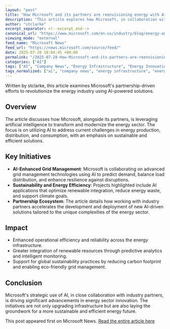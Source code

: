 ```yaml
---
layout: "post"
title: "How Microsoft and its partners are reenvisioning energy with AI"
description: "This article explores how Microsoft, in collaboration with its partners, is transforming the energy sector through AI technologies. It highlights innovative projects, strategies, and solutions that use AI to modernize energy infrastructure, optimize grid management, and promote sustainability in the industry."
author: "stclarke"
excerpt_separator: <!--excerpt_end-->
canonical_url: "https://www.microsoft.com/en-us/industry/blog/energy-and-resources/2025/07/28/driving-the-grid-of-the-future-how-microsoft-and-our-partners-are-reenvisioning-energy-with-ai/"
viewing_mode: "external"
feed_name: "Microsoft News"
feed_url: "https://news.microsoft.com/source/feed/"
date: 2025-07-28 18:04:45 +00:00
permalink: "/2025-07-28-How-Microsoft-and-its-partners-are-reenvisioning-energy-with-AI.html"
categories: ["AI"]
tags: ["AI", "Company News", "Energy Infrastructure", "Energy Innovation", "Energy Sector", "Grid Modernization", "Microsoft", "News", "Partners", "Sustainability", "Technology Transformation"]
tags_normalized: ["ai", "company news", "energy infrastructure", "energy innovation", "energy sector", "grid modernization", "microsoft", "news", "partners", "sustainability", "technology transformation"]
---
```


Written by stclarke, this article examines Microsoft's partnership-driven efforts to revolutionize the energy industry using AI-powered solutions.<!--excerpt_end-->

## Overview

The article discusses how Microsoft, alongside its partners, is leveraging artificial intelligence to transform and modernize the energy sector. The focus is on utilizing AI to address current challenges in energy production, distribution, and consumption, with an emphasis on sustainable and efficient solutions.

## Key Initiatives

- **AI-Enhanced Grid Management**: Microsoft is collaborating on advanced grid management technologies using AI to predict demand, balance load distribution, and enhance resilience against disruptions.
- **Sustainability and Energy Efficiency**: Projects highlighted include AI applications that optimize renewable integration, reduce energy waste, and support climate goals.
- **Partnership Ecosystem**: The article details how working with industry partners accelerates the development and deployment of new AI-driven solutions tailored to the unique complexities of the energy sector.

## Impact

- Enhanced operational efficiency and reliability across the energy infrastructure.
- Greater integration of renewable resources through predictive analytics and intelligent monitoring.
- Support for global sustainability practices by reducing carbon footprint and enabling eco-friendly grid management.

## Conclusion

Microsoft's strategic use of AI, in close collaboration with industry partners, is driving significant advancements in energy sector innovation. The initiatives are not only upgrading infrastructure but are also laying the groundwork for a more sustainable and efficient energy future.

This post appeared first on Microsoft News. [Read the entire article here](https://www.microsoft.com/en-us/industry/blog/energy-and-resources/2025/07/28/driving-the-grid-of-the-future-how-microsoft-and-our-partners-are-reenvisioning-energy-with-ai/)
